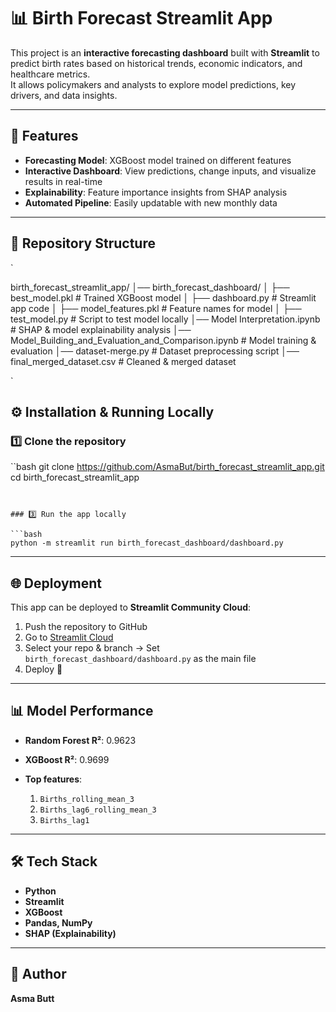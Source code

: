 
# 📊 Birth Forecast Streamlit App  

This project is an **interactive forecasting dashboard** built with **Streamlit** to predict birth rates based on historical trends, economic indicators, and healthcare metrics.  
It allows policymakers and analysts to explore model predictions, key drivers, and data insights.

---

## 🚀 Features
- **Forecasting Model**: XGBoost model trained on different features  
- **Interactive Dashboard**: View predictions, change inputs, and visualize results in real-time  
- **Explainability**: Feature importance insights from SHAP analysis  
- **Automated Pipeline**: Easily updatable with new monthly data  

---

## 📂 Repository Structure
`

birth\_forecast\_streamlit\_app/
│── birth\_forecast\_dashboard/
│   ├── best\_model.pkl             # Trained XGBoost model
│   ├── dashboard.py                # Streamlit app code
│   ├── model\_features.pkl          # Feature names for model
│   ├── test\_model.py               # Script to test model locally
│── Model Interpretation.ipynb      # SHAP & model explainability analysis
│── Model\_Building\_and\_Evaluation\_and\_Comparison.ipynb  # Model training & evaluation
│── dataset-merge.py                # Dataset preprocessing script
│── final\_merged\_dataset.csv        # Cleaned & merged dataset

`


## ⚙️ Installation & Running Locally

### 1️⃣ Clone the repository
``bash
git clone https://github.com/AsmaBut/birth_forecast_streamlit_app.git
cd birth_forecast_streamlit_app
```


### 3️⃣ Run the app locally

```bash
python -m streamlit run birth_forecast_dashboard/dashboard.py
```

---

## 🌐 Deployment

This app can be deployed to **Streamlit Community Cloud**:

1. Push the repository to GitHub
2. Go to [Streamlit Cloud](https://streamlit.io/cloud)
3. Select your repo & branch → Set `birth_forecast_dashboard/dashboard.py` as the main file
4. Deploy 🚀

---

## 📊 Model Performance

* **Random Forest R²**: 0.9623
* **XGBoost R²**: 0.9699
* **Top features**:

  1. `Births_rolling_mean_3`
  2. `Births_lag6_rolling_mean_3`
  3. `Births_lag1`

---

## 🛠 Tech Stack

* **Python**
* **Streamlit**
* **XGBoost**
* **Pandas, NumPy**
* **SHAP (Explainability)**

---

## 📌 Author

**Asma Butt**


